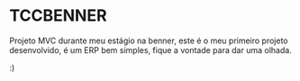 # TCCBENNER

  Projeto MVC durante meu estágio na benner,
este é o meu primeiro projeto desenvolvido,
é um ERP bem simples, fique a vontade para dar uma olhada. 

:)

